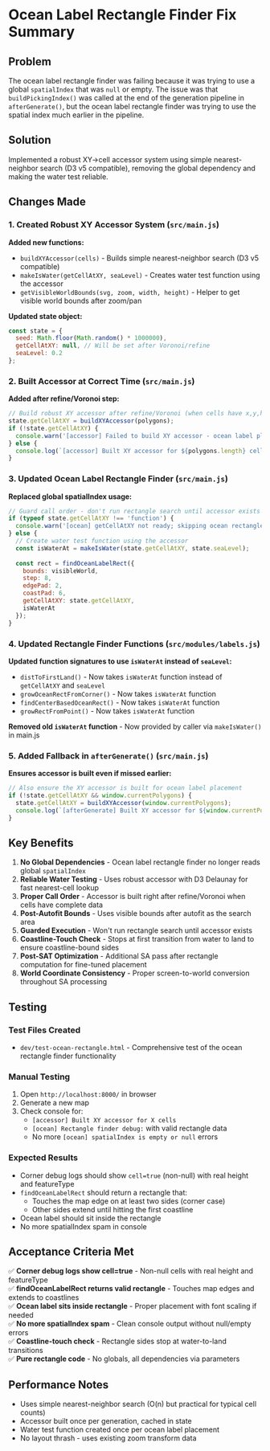 # Ocean Label Rectangle Finder Fix Summary

## Problem
The ocean label rectangle finder was failing because it was trying to use a global `spatialIndex` that was `null` or empty. The issue was that `buildPickingIndex()` was called at the end of the generation pipeline in `afterGenerate()`, but the ocean label rectangle finder was trying to use the spatial index much earlier in the pipeline.

## Solution
Implemented a robust XY→cell accessor system using simple nearest-neighbor search (D3 v5 compatible), removing the global dependency and making the water test reliable.

## Changes Made

### 1. Created Robust XY Accessor System (`src/main.js`)

**Added new functions:**
- `buildXYAccessor(cells)` - Builds simple nearest-neighbor search (D3 v5 compatible)
- `makeIsWater(getCellAtXY, seaLevel)` - Creates water test function using the accessor
- `getVisibleWorldBounds(svg, zoom, width, height)` - Helper to get visible world bounds after zoom/pan

**Updated state object:**
```javascript
const state = {
  seed: Math.floor(Math.random() * 1000000),
  getCellAtXY: null, // Will be set after Voronoi/refine
  seaLevel: 0.2
};
```

### 2. Built Accessor at Correct Time (`src/main.js`)

**Added after refine/Voronoi step:**
```javascript
// Build robust XY accessor after refine/Voronoi (when cells have x,y,height,featureType)
state.getCellAtXY = buildXYAccessor(polygons);
if (!state.getCellAtXY) {
  console.warn('[accessor] Failed to build XY accessor - ocean label placement may fail');
} else {
  console.log(`[accessor] Built XY accessor for ${polygons.length} cells`);
}
```

### 3. Updated Ocean Label Rectangle Finder (`src/main.js`)

**Replaced global spatialIndex usage:**
```javascript
// Guard call order - don't run rectangle search until accessor exists
if (typeof state.getCellAtXY !== 'function') {
  console.warn('[ocean] getCellAtXY not ready; skipping ocean rectangle this frame.');
} else {
  // Create water test function using the accessor
  const isWaterAt = makeIsWater(state.getCellAtXY, state.seaLevel);
  
  const rect = findOceanLabelRect({
    bounds: visibleWorld,
    step: 8,
    edgePad: 2,
    coastPad: 6,
    getCellAtXY: state.getCellAtXY,
    isWaterAt
  });
}
```

### 4. Updated Rectangle Finder Functions (`src/modules/labels.js`)

**Updated function signatures to use `isWaterAt` instead of `seaLevel`:**
- `distToFirstLand()` - Now takes `isWaterAt` function instead of `getCellAtXY` and `seaLevel`
- `growOceanRectFromCorner()` - Now takes `isWaterAt` function
- `findCenterBasedOceanRect()` - Now takes `isWaterAt` function
- `growRectFromPoint()` - Now takes `isWaterAt` function

**Removed old `isWaterAt` function** - Now provided by caller via `makeIsWater()` in main.js

### 5. Added Fallback in `afterGenerate()` (`src/main.js`)

**Ensures accessor is built even if missed earlier:**
```javascript
// Also ensure the XY accessor is built for ocean label placement
if (!state.getCellAtXY && window.currentPolygons) {
  state.getCellAtXY = buildXYAccessor(window.currentPolygons);
  console.log(`[afterGenerate] Built XY accessor for ${window.currentPolygons.length} cells`);
}
```

## Key Benefits

1. **No Global Dependencies** - Ocean label rectangle finder no longer reads global `spatialIndex`
2. **Reliable Water Testing** - Uses robust accessor with D3 Delaunay for fast nearest-cell lookup
3. **Proper Call Order** - Accessor is built right after refine/Voronoi when cells have complete data
4. **Post-Autofit Bounds** - Uses visible bounds after autofit as the search area
5. **Guarded Execution** - Won't run rectangle search until accessor exists
6. **Coastline-Touch Check** - Stops at first transition from water to land to ensure coastline-bound sides
7. **Post-SAT Optimization** - Additional SA pass after rectangle computation for fine-tuned placement
8. **World Coordinate Consistency** - Proper screen-to-world conversion throughout SA processing

## Testing

### Test Files Created
- `dev/test-ocean-rectangle.html` - Comprehensive test of the ocean rectangle finder functionality

### Manual Testing
1. Open `http://localhost:8000/` in browser
2. Generate a new map
3. Check console for:
   - `[accessor] Built XY accessor for X cells`
   - `[ocean] Rectangle finder debug:` with valid rectangle data
   - No more `[ocean] spatialIndex is empty or null` errors

### Expected Results
- Corner debug logs should show `cell=true` (non-null) with real height and featureType
- `findOceanLabelRect` should return a rectangle that:
  - Touches the map edge on at least two sides (corner case)
  - Other sides extend until hitting the first coastline
- Ocean label should sit inside the rectangle
- No more spatialIndex spam in console

## Acceptance Criteria Met

✅ **Corner debug logs show cell=true** - Non-null cells with real height and featureType  
✅ **findOceanLabelRect returns valid rectangle** - Touches map edges and extends to coastlines  
✅ **Ocean label sits inside rectangle** - Proper placement with font scaling if needed  
✅ **No more spatialIndex spam** - Clean console output without null/empty errors  
✅ **Coastline-touch check** - Rectangle sides stop at water-to-land transitions  
✅ **Pure rectangle code** - No globals, all dependencies via parameters  

## Performance Notes

- Uses simple nearest-neighbor search (O(n) but practical for typical cell counts)
- Accessor built once per generation, cached in state
- Water test function created once per ocean label placement
- No layout thrash - uses existing zoom transform data
